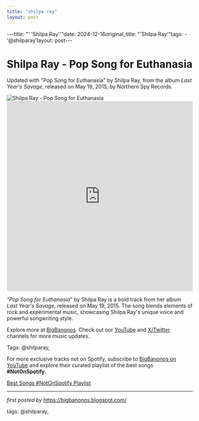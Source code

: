 ```yaml
---
title: "shilpa ray"
layout: post
---
```

---title: "' 'Shilpa Ray''"date: 2024-12-16original_title: "'Shilpa Ray'"tags:  - '@shilparay'layout: post---<!-- Title of the Post --><h1 >Shilpa Ray - Pop Song for Euthanasia</h1> <!-- Introductory Text --><p >Updated with "Pop Song for Euthanasia" by Shilpa Ray, from the album *Last Year's Savage*, released on May 19, 2015, by Northern Spy Records.</p> <!-- Featured Image --><div > <img src="https://f4.bcbits.com/img/0027825341_25.jpg" alt="Shilpa Ray - Pop Song for Euthanasia" /></div> <!-- YouTube Video Embed --><div > <iframe width="100%" height="514" src="https://www.youtube.com/embed/ZZ2AmDYIhhQ" title="Pop Song for Euthanasia - Shilpa Ray" frameborder="0" allow="accelerometer; autoplay; clipboard-write; encrypted-media; gyroscope; picture-in-picture; web-share" referrerpolicy="strict-origin-when-cross-origin" allowfullscreen></iframe></div> <!-- Song Information --><div > <p><em>"Pop Song for Euthanasia"</em> by Shilpa Ray is a bold track from her album *Last Year's Savage*, released on May 19, 2015. The song blends elements of rock and experimental music, showcasing Shilpa Ray's unique voice and powerful songwriting style.</p></div> <!-- Footer Links --><div > <p>Explore more at <a href="https://bigbanonos.blogspot.com/" target="_blank">BigBanonos</a>. Check out our <a href="https://www.youtube.com/@BigBanonos" target="_blank">YouTube</a> and <a href="https://x.com/bigbanonos" target="_blank">X/Twitter</a> channels for more music updates.</p></div> <!-- Tags --><p >Tags: @shilparay,</p><!--Subscribe and Playlist Links--><div>    <p>For more exclusive tracks not on Spotify, subscribe to <a href="https://www.youtube.com/@BigBanonos" target="_blank">BigBanonos on YouTube</a> and explore their curated playlist of the best songs <strong>#NotOnSpotify</strong>.</p>    <p><a href="https://www.youtube.com/playlist?list=PLtuNtuTatqI0kFahUCbtbfenC_ET5O_tr" target="_blank">Best Songs #NotOnSpotify Playlist<br /></a></p></div><hr /><p><em>first posted by</em> <a href="https://bigbanonos.blogspot.com/" rel="noopener" target="_new">https://bigbanonos.blogspot.com/</a></p><p>tags: @shilparay,</p>